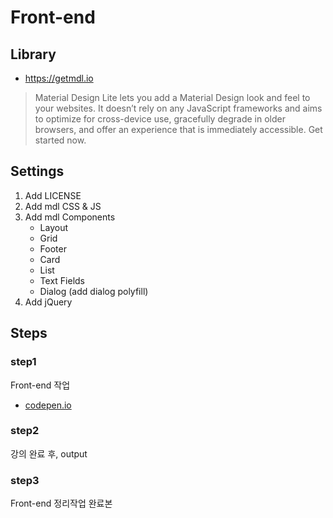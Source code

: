 # Front-end
## Library
- https://getmdl.io
> Material Design Lite lets you add a Material Design look and feel to your websites. It doesn’t rely on any JavaScript frameworks and aims to optimize for cross-device use, gracefully degrade in older browsers, and offer an experience that is immediately accessible. Get started now.

## Settings
1. Add LICENSE
2. Add mdl CSS & JS
3. Add mdl Components
    - Layout
    - Grid
    - Footer
    - Card
    - List
    - Text Fields
    - Dialog (add dialog polyfill)
4. Add jQuery

## Steps
### step1
Front-end 작업
- [codepen.io](https://codepen.io/hidekuma/pen/ExxRjJd)

### step2
강의 완료 후, output

### step3
Front-end 정리작업 완료본
